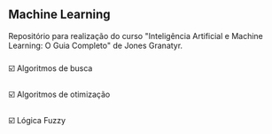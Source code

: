 ## Machine Learning
Repositório para realização do curso "Inteligência Artificial e Machine Learning: O Guia Completo" de Jones Granatyr.

###
☑️ Algoritmos de busca
###
☑️ Algoritmos de otimização
###
☑️ Lógica Fuzzy

